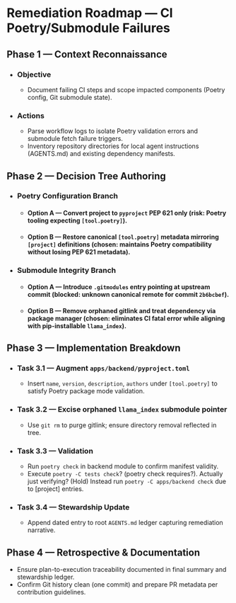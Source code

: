 # Remediation Roadmap — CI Poetry/Submodule Failures

## Phase 1 — Context Reconnaissance
- ### Objective
  - Document failing CI steps and scope impacted components (Poetry config, Git submodule state).
- ### Actions
  - Parse workflow logs to isolate Poetry validation errors and submodule fetch failure triggers.
  - Inventory repository directories for local agent instructions (AGENTS.md) and existing dependency manifests.

## Phase 2 — Decision Tree Authoring
- ### Poetry Configuration Branch
  - #### Option A — Convert project to `pyproject` PEP 621 only (risk: Poetry tooling expecting `[tool.poetry]`).
  - #### Option B — Restore canonical `[tool.poetry]` metadata mirroring `[project]` definitions (chosen: maintains Poetry compatibility without losing PEP 621 metadata).
- ### Submodule Integrity Branch
  - #### Option A — Introduce `.gitmodules` entry pointing at upstream commit (blocked: unknown canonical remote for commit `2b6bcbef`).
  - #### Option B — Remove orphaned gitlink and treat dependency via package manager (chosen: eliminates CI fatal error while aligning with pip-installable `llama_index`).

## Phase 3 — Implementation Breakdown
- ### Task 3.1 — Augment `apps/backend/pyproject.toml`
  - Insert `name`, `version`, `description`, `authors` under `[tool.poetry]` to satisfy Poetry package mode validation.
- ### Task 3.2 — Excise orphaned `llama_index` submodule pointer
  - Use `git rm` to purge gitlink; ensure directory removal reflected in tree.
- ### Task 3.3 — Validation
  - Run `poetry check` in backend module to confirm manifest validity.
  - Execute `poetry -C tests check`? (poetry check requires?). Actually just verifying? (Hold) Instead run `poetry -C apps/backend check` due to [project] entries.
- ### Task 3.4 — Stewardship Update
  - Append dated entry to root `AGENTS.md` ledger capturing remediation narrative.

## Phase 4 — Retrospective & Documentation
- Ensure plan-to-execution traceability documented in final summary and stewardship ledger.
- Confirm Git history clean (one commit) and prepare PR metadata per contribution guidelines.
